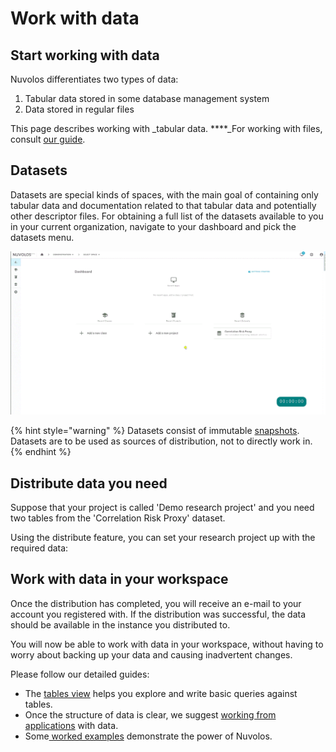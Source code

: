 # Work with data

## Start working with data

Nuvolos differentiates two types of data:

1. Tabular data stored in some database management system
2. Data stored in regular files

This page describes working with _tabular data. ****_For working with files, consult [our guide](../getting-started/work-with-files.md).

## Datasets

Datasets are special kinds of spaces, with the main goal of containing only tabular data and documentation related to that tabular data and potentially other descriptor files. For obtaining a full list of the datasets available to you in your current organization, navigate to your dashboard and pick the datasets menu.

![Viewing the list of available datasets](../.gitbook/assets/dataset_navigate_ed.gif)

{% hint style="warning" %}
Datasets consist of immutable [snapshots](../our-features/snapshotting.md). Datasets are to be used as sources of distribution, not to directly work in.
{% endhint %}

## Distribute data you need

Suppose that your project is called 'Demo research project' and you need two tables from the 'Correlation Risk Proxy' dataset.

Using the distribute feature, you can set your research project up with the required data:



## Work with data in your workspace

Once the distribution has completed, you will receive an e-mail to your account you registered with. If the distribution was successful, the data should be available in the instance you distributed to.

You will now be able to work with data in your workspace, without having to worry about backing up your data and causing inadvertent changes.

Please follow our detailed guides:

* The [tables view](the-table-view.md) helps you explore and write basic queries against tables.
* Once the structure of data is clear, we suggest [working from applications](access-data-from-applications/) with data.
* Some[ worked examples](work-with-specific-datasets/crsp-and-compustat.md) demonstrate the power of Nuvolos.







